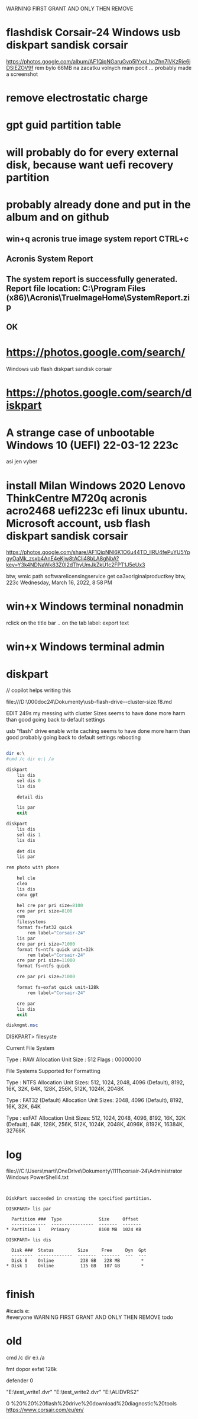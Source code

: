 

WARNING FIRST GRANT AND ONLY THEN REMOVE


# flashdisk Corsair-24 Windows usb diskpart sandisk corsair 
https://photos.google.com/album/AF1QipNGaruGvp5IYxpLhcZhn7iVKzRje6jDSIEZOV9f
rem  bylo 66MB na zacatku volnych mam pocit ... probably made a screenshot

# remove electrostatic charge

# gpt guid partition table

# will probably do for every external disk, because want uefi recovery partition




# probably already done and put in the album and on github
win+q
acronis true image system report 
CTRL+c
---------------------------
Acronis System Report
---------------------------
The system report is successfully generated.
Report file location: C:\Program Files (x86)\Acronis\TrueImageHome\SystemReport.zip
---------------------------
OK   
---------------------------




# https://photos.google.com/search/
Windows usb flash diskpart sandisk corsair

# https://photos.google.com/search/diskpart



# A strange case of unbootable Windows 10 (UEFI) 22-03-12 223c
asi jen vyber


# install Milan Windows 2020 Lenovo ThinkCentre M720q  acronis acro2468 uefi223c efi linux ubuntu. Microsoft account, usb flash diskpart sandisk corsair​
https://photos.google.com/share/AF1QipNNl6K1O6u44TD_llRU4fePuYU5YpgyOaMk_zsxb4AnE4eKjw8tACli48bLA8gNbA?key=Y3k4NDNaWk83Z0I2dThyUmJkZkU1c2FPT1J5eUx3

btw,
wmic path softwarelicensingservice get oa3xoriginalproductkey
btw, 223c
Wednesday, March 16, 2022, 8:58 PM


# win+x Windows terminal nonadmin
rclick on the title bar .. on the tab label: export text


# win+x Windows terminal admin


# diskpart

// copilot helps writing this


file:///D:\000doc24\Dokumenty\usb-flash-drive--cluster-size.f8.md

EDIT 249s
my messing with cluster Sizes
seems to have done more harm than good
going back to default settings

usb "flash" drive enable write caching 
seems to have done more harm than good probably
going back to default settings
rebooting






```PowerShell

dir e:\ 
#cmd /c dir e:\ /a

diskpart
	lis dis
	sel dis 0
	lis dis

	detail dis

	lis par
	exit

diskpart
	lis dis
	sel dis 1
	lis dis
	
	det dis
	lis par

rem photo with phone

	hel cle
	clea
	lis dis
	conv gpt

	hel cre par pri size=8100
	cre par pri size=8100
	rem 
	filesystems
	format fs=fat32 quick 
		rem label="Corsair-24"
	lis par
	cre par pri size=71000
	format fs=ntfs quick unit=32k
		rem label="Corsair-24"
	cre par pri size=11000
	format fs=ntfs quick

	cre par pri size=21000

	format fs=exfat quick unit=128k
		rem label="Corsair-24"

	cre par		
	lis dis
	exit

diskmgmt.msc

```

DISKPART> filesyste

Current File System

  Type                 : RAW
  Allocation Unit Size : 512
  Flags : 00000000

File Systems Supported for Formatting

  Type                 : NTFS
  Allocation Unit Sizes: 512, 1024, 2048, 4096 (Default), 8192, 16K, 32K, 64K, 128K, 256K, 512K, 1024K, 2048K

  Type                 : FAT32 (Default)
  Allocation Unit Sizes: 2048, 4096 (Default), 8192, 16K, 32K, 64K

  Type                 : exFAT
  Allocation Unit Sizes: 512, 1024, 2048, 4096, 8192, 16K, 32K (Default), 64K, 128K, 256K, 512K, 1024K, 2048K, 4096K, 8192K, 16384K, 32768K







# log

file:///C:\Users\marti\OneDrive\Dokumenty\1111\corsair-24\Administrator Windows PowerShell4.txt

```log


DiskPart succeeded in creating the specified partition.

DISKPART> lis par

  Partition ###  Type              Size     Offset
  -------------  ----------------  -------  -------
* Partition 1    Primary           8100 MB  1024 KB

DISKPART> lis dis

  Disk ###  Status         Size     Free     Dyn  Gpt
  --------  -------------  -------  -------  ---  ---
  Disk 0    Online          238 GB   228 MB        *
* Disk 1    Online          115 GB   107 GB        *


```

# finish


#icacls e:\
#everyone
WARNING FIRST GRANT AND ONLY THEN REMOVE
todo


# old
cmd /c dir e:\   /a

fmt dopor exfat 128k

defender   0

"E:\test_write1.dvr"
"E:\test_write2.dvr"
"E:\ALIDVRS2"

0
%20%20%20flash%20drive%20download%20diagnostic%20tools
https://www.corsair.com/eu/en/






